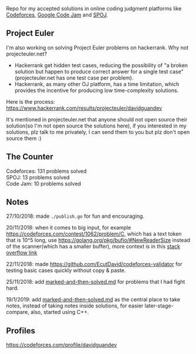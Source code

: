 Repo for my accepted solutions in online coding judgment platforms like [Codeforces](https://codeforces.com/), [Google Code Jam](https://codingcompetitions.withgoogle.com/) and [SPOJ](https://www.spoj.com/).

## Project Euler
I'm also working on solving Project Euler problems on hackerrank.
Why not projecteuler.net?
* Hackerrank get hidden test cases, reducing the possibility of "a broken solution but happen to produce correct answer for a single test case"(projecteuler.net has one test case per problem).
* Hackerrank, as many other OJ platform, has a time limitation, which provides the incentive for producing low time-complexity solutions.

Here is the process: https://www.hackerrank.com/results/projecteuler/davidguandev

It's mentioned in projecteuler.net that anyone should not open source their solution(so I'm not open source the solutions here), if you interested in my solutions, plz talk to me privately, I can send them to you but plz don't open source them :)

## The Counter
Codeforces: 131 problems solved  
SPOJ: 13 problems solved  
Code Jam: 10 problems solved  

## Notes
27/10/2018: made `./publish.go` for fun and encouraging.

20/11/2018: when it comes to big input, for example https://codeforces.com/contest/1062/problem/C, which has a text token that is 10^5 long, use https://golang.org/pkg/bufio/#NewReaderSize instead of the scanner(which has a smaller buffer), more context is in this [stack overflow link](https://stackoverflow.com/questions/21124327/how-to-read-a-text-file-line-by-line-in-go-when-some-lines-are-long-enough-to-ca)

22/11/2018: made https://github.com/EcutDavid/codeforces-validator for testing basic cases quickly without copy & paste.

25/11/2018: add [marked-and-then-solved.md](https://github.com/EcutDavid/oj-solutions-go/blob/master/marked-and-then-solved.md) for problems that I had fight hard.

19/1/2019: add [marked-and-then-solved.md](https://github.com/EcutDavid/my-oj-solutions/blob/master/problem-solving-notes.md) as the central place to take notes, instead of taking notes inside solutions, for easier later-stage-compare, also, started using C++.

## Profiles
https://codeforces.com/profile/davidguandev
